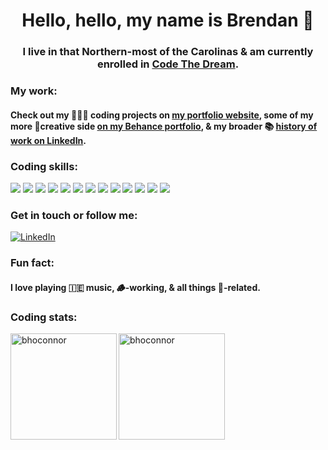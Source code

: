 <h1 align="center">Hello, hello, my name is Brendan 🫡</h1> 
<h3 align="center">I live in that Northern-most of the Carolinas & am currently enrolled in <a href="https://codethedream.org/" target="_blank">Code The Dream</a>.</h3> 

<h3 align="left" >My work:</h3>
<h4> Check out my 👨🏻‍💻 coding projects on <a href="https://bhoconnor.github.io/personal-portfolio/" target="_blank">my portfolio website</a>, some of my more 🔨creative side <a href="http://www.behance.net/bhoconnor">on my Behance portfolio</a>, & my broader 📚 <a href="https://www.linkedin.com/in/bhoconnor/">history of work on LinkedIn</a>.</h4> 

<h3 align="left" >Coding skills:</h3>
<p align="left">
<a><img src="https://img.shields.io/badge/JavaScript-23cfcf?style=for-the-badge&logo=javascript&logoColor=f0db4f"/></a>
<a><img src="https://img.shields.io/badge/CSS3-23cfcf?style=for-the-badge&logo=css3&logoColor=1572B6"/></a>
<a><img src="https://img.shields.io/badge/GIT-23cfcf?style=for-the-badge&logo=git&logoColor=E44C30"/></a>
<a><img src="https://img.shields.io/badge/GitHub-23cfcf?style=for-the-badge&logo=github&logoColor=black"/></a>
<a><img src="https://img.shields.io/badge/HTML5-23cfcf?style=for-the-badge&logo=html5&logoColor=E34F26"/></a>
<a><img src="https://img.shields.io/badge/json-23cfcf?style=for-the-badge&logo=json&logoColor=5E5C5C"/></a>
<a><img src="https://img.shields.io/badge/Markdown-23cfcf?style=for-the-badge&logo=markdown&logoColor=black"/></a>
<a><img src="https://img.shields.io/badge/Node.js-23cfcf?style=for-the-badge&logo=nodedotjs&logoColor=339933"/></a>
<a><img src="https://img.shields.io/badge/npm-23cfcf?style=for-the-badge&logo=npm&logoColor=CB3837"/></a>
<a><img src="https://img.shields.io/badge/Postman-23cfcf?style=for-the-badge&logo=Postman&logoColor=FF6C37"/></a>
<a><img src="https://img.shields.io/badge/React-23cfcf?style=for-the-badge&logo=react&logoColor=black"/></a>
<a><img src="https://img.shields.io/badge/Visual_Studio_Code-23cfcf?style=for-the-badge&logo=visual%20studio%20code&logoColor=0078D4"/></a>
 <a><img src="https://img.shields.io/badge/SQLite-23cfcf?style=for-the-badge&logo=sqlite&logoColor=0078D4"/></a>

<h3 align="left">Get in touch or follow me:</h3>
<p align="left">
<a href="https://www.linkedin.com/in/bhoconnor/" target="_blank"><img alt="LinkedIn" src="https://img.shields.io/badge/LinkedIn-23cfcf?style=for-the-badge&logo=linkedin&logoColor=1572B6"/></a>
<!-- <a href="mailto:bhoconnor@gmail.com" target="_blank"><img alt="Gmail" src="https://img.shields.io/badge/Gmail-23cfcf?style=for-the-badge&logo=gmail&logoColor=D14836" /></a> -->
</p>

<h3 align="left" >Fun fact:</h3>

<h4> I love playing 🇮🇪 music, 🪵-working, & all things 🍳-related.</h4>

<h3 align="left" >Coding stats:</h3>

<img align="left" height="170px" src="https://github-readme-stats.vercel.app/api?username=bhoconnor&show_icons=true&theme=tokyonight"  alt="bhoconnor"/>
<img align="left" height="170px" src="https://github-readme-stats.vercel.app/api/top-langs/?username=bhoconnor&layout=compact&theme=tokyonight" alt="bhoconnor"/>

</br>


<!--
**bhoconnor/bhoconnor** is a ✨ _special_ ✨ repository because its `README.md` (this file) appears on your GitHub profile.

Here are some ideas to get you started:

- 🔭 I’m currently working on ...
- 🌱 I’m currently learning ...
- 👯 I’m looking to collaborate on ...
- 🤔 I’m looking for help with ...
- 💬 Ask me about ...
- 📫 How to reach me: ...
- 😄 Pronouns: ...
- ⚡ Fun fact: ...
-->

